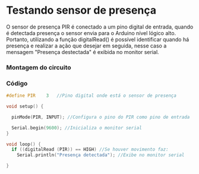 # Testando sensor de presença

O sensor de presença PIR é conectado a um pino digital de entrada, quando é detectada presença o sensor envia para o Arduino nível lógico alto. Portanto, utilizando a função digitalRead()
é possível identificar quando há presença e realizar a ação que desejar em seguida, nesse caso a mensagem "Presença destectada" é exibida no monitor serial.
### Montagem do circuito

### Código

~~~C
#define PIR    3   //Pino digital onde está o sensor de presença

void setup() {

  pinMode(PIR, INPUT); //Configura o pino do PIR como pino de entrada

  Serial.begin(9600); //Inicializa o monitor serial
}

void loop() {
  if ((digitalRead (PIR)) == HIGH) //Se houver movimento faz:
    Serial.println("Presença detectada"); //Exibe no monitor serial

}
~~~
